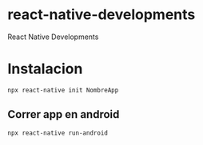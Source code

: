 # react-native-developments
React Native Developments
#
# Instalacion 
	npx react-native init NombreApp

## Correr app en android
	npx react-native run-android 
